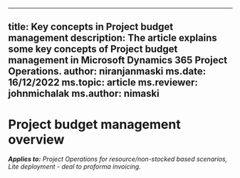 
---
title: Key concepts in Project budget management
description: The article explains some key concepts of Project budget management in Microsoft Dynamics 365 Project Operations.
author: niranjanmaski
ms.date: 16/12/2022
ms.topic: article
ms.reviewer: johnmichalak
ms.author: nimaski
---

# Project budget management overview

_**Applies to:** Project Operations for resource/non-stocked based scenarios, Lite deployment - deal to proforma invoicing._
